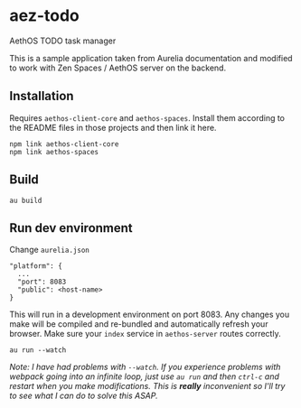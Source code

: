 # aez-todo
AethOS TODO task manager

This is a sample application taken from Aurelia documentation and modified to work with Zen Spaces / AethOS server on the backend.

## Installation

Requires `aethos-client-core` and `aethos-spaces`.  Install them according to the README files in those projects and then link it here.
```
npm link aethos-client-core
npm link aethos-spaces
```

## Build

```
au build
```

## Run dev environment

Change `aurelia.json`
```
"platform": {
  ...
  "port": 8083
  "public": <host-name>
}
```


This will run in a development environment on port 8083.  Any changes you make will be compiled and re-bundled and automatically refresh your browser.  Make sure your `index` service in `aethos-server` routes correctly.
```
au run --watch
```


*Note: I have had problems with `--watch`.  If you experience problems with webpack going into an infinite loop, just use `au run` and then `ctrl-c` and restart when you make modifications.  This is **really** inconvenient so I'll try to see what I can do to solve this ASAP.*
